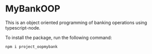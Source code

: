 # MyBankOOP
This is an object oriented programming of banking operations using typescript-node.

To install the package, run the following command:

    npm i project_oopmybank